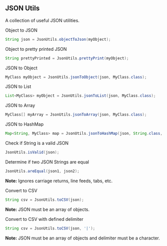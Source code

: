 ## JSON Utils ##

A collection of useful JSON utilities.

Object to JSON

```java
String json = JsonUtils.objectToJson(myObject);
```

Object to pretty printed JSON

```java
String prettyPrinted = JsonUtils.prettyPrint(myObject);
```

JSON to Object

```java
MyClass myObject = JsonUtils.jsonToObject(json, MyClass.class);
```

JSON to List

```java
List<MyClass> myObject = JsonUtils.jsonToList(json, MyClass.class);
```

JSON to Array

```java
MyClass[] myArray = JsonUtils.jsonToArray(json, MyClass.class);
```

JSON to HashMap

```java
Map<String, MyClass> map = JsonUtils.jsonToHashMap(json, String.class, MyClass.class);
```

Check if String is a valid JSON

```java
JsonUtils.isValid(json);
```

Determine if two JSON Strings are equal

```java
JsonUtils.areEqual(json1, json2);
```
**Note:** Ignores carriage returns, line feeds, tabs, etc.

Convert to CSV

```java
String csv = JsonUtils.toCSV(json); 
```

**Note:** JSON must be an array of objects.

Convert to CSV with defined delimiter

```java
String csv = JsonUtils.toCSV(json, '|'); 
```

**Note:** JSON must be an array of objects and delimiter must be a character.
